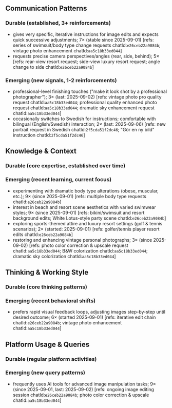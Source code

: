 ## Communication Patterns
### Durable (established, 3+ reinforcements)
- gives very specific, iterative instructions for image edits and expects quick successive adjustments; 7× (stable since 2025-09-01) [refs: series of swimsuit/body type change requests chatId:`e26ceb22a9084b`; vintage photo enhancement chatId:`aa5c18b33ed044`]
- requests precise camera perspectives/angles (rear, side, behind); 5× [refs: rear-view resort request; side-view luxury resort request; angle change to side chatId:`e26ceb22a9084b`]

### Emerging (new signals, 1-2 reinforcements)
- professional-level finishing touches ("make it look shot by a professional photographer"); 3× (last: 2025-09-02) [refs: vintage photo pro quality request chatId:`aa5c18b33ed044`; professional quality enhanced photo request chatId:`aa5c18b33ed044`; dramatic sky enhancement request chatId:`aa5c18b33ed044`]
- occasionally switches to Swedish for instructions; comfortable with bilingual (English/Swedish) interaction; 2× (last: 2025-09-06) [refs: new portrait request in Swedish chatId:`2f5cda51f2dc46`; "Gör en ny bild" instruction chatId:`2f5cda51f2dc46`]

## Knowledge & Context
### Durable (core expertise, established over time)

### Emerging (recent learning, current focus)
- experimenting with dramatic body type alterations (obese, muscular, etc.); 9× (since 2025-09-01) [refs: multiple body type requests chatId:`e26ceb22a9084b`]
- interest in beach and resort scene aesthetics with varied swimwear styles; 9× (since 2025-09-01) [refs: bikini/swimsuit and resort background edits; White Lotus-style party scene chatId:`e26ceb22a9084b`]
- exploring sports-themed attire and luxury resort settings (golf & tennis scenarios); 2× (started: 2025-09-01) [refs: golfer/tennis player resort edits chatId:`e26ceb22a9084b`]
- restoring and enhancing vintage personal photographs; 3× (since 2025-09-02) [refs: photo color correction & upscale request chatId:`aa5c18b33ed044`; B&W colorization chatId:`aa5c18b33ed044`; dramatic sky colorization chatId:`aa5c18b33ed044`]

## Thinking & Working Style
### Durable (core thinking patterns)

### Emerging (recent behavioral shifts)
- prefers rapid visual feedback loops, adjusting images step-by-step until desired outcome; 6× (started 2025-09-01) [refs: iterative edit chain chatId:`e26ceb22a9084b`; vintage photo enhancement chatId:`aa5c18b33ed044`]

## Platform Usage & Queries
### Durable (regular platform activities)

### Emerging (new query patterns)
- frequently uses AI tools for advanced image manipulation tasks; 9× (since 2025-09-01, last: 2025-09-02) [refs: ongoing image editing session chatId:`e26ceb22a9084b`; photo color correction & upscale chatId:`aa5c18b33ed044`]